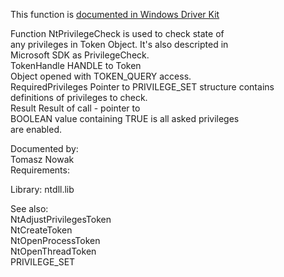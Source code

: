 This function is [documented in Windows Driver Kit](https://learn.microsoft.com/en-us/windows-hardware/drivers/ddi/ntifs/nf-ntifs-ntprivilegecheck)

Function NtPrivilegeCheck is used to check state of \
any privileges in Token Object. It's also descripted in \
Microsoft SDK as PrivilegeCheck. \
TokenHandle HANDLE to Token \
Object opened with TOKEN\_QUERY access. \
RequiredPrivileges Pointer to PRIVILEGE\_SET structure contains \
definitions of privileges to check. \
Result Result of call \- pointer to \
BOOLEAN value containing TRUE is all asked privileges \
are enabled.

Documented by: \
Tomasz Nowak \
Requirements:

Library: ntdll.lib

See also: \
NtAdjustPrivilegesToken \
NtCreateToken \
NtOpenProcessToken \
NtOpenThreadToken \
PRIVILEGE\_SET

